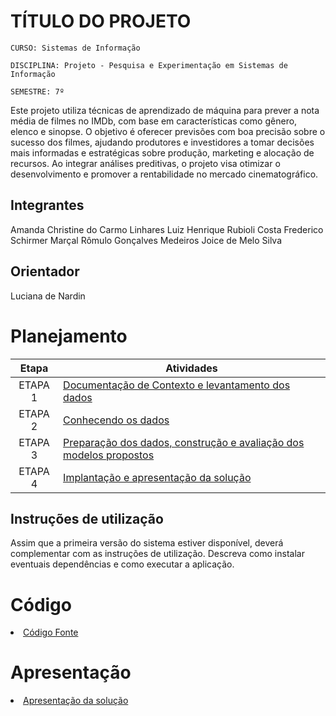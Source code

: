 # TÍTULO DO PROJETO

`CURSO: Sistemas de Informação`

`DISCIPLINA: Projeto - Pesquisa e Experimentação em Sistemas de Informação`

`SEMESTRE: 7º`

Este projeto utiliza técnicas de aprendizado de máquina para prever a nota média de filmes no IMDb, com base em características como gênero, elenco e sinopse. O objetivo é oferecer previsões com boa precisão sobre o sucesso dos filmes, ajudando produtores e investidores a tomar decisões mais informadas e estratégicas sobre produção, marketing e alocação de recursos. Ao integrar análises preditivas, o projeto visa otimizar o desenvolvimento e promover a rentabilidade no mercado cinematográfico.

## Integrantes

Amanda Christine do Carmo Linhares 
Luiz Henrique Rubioli Costa 
Frederico Schirmer Marçal 
Rômulo Gonçalves Medeiros
Joice de Melo Silva

## Orientador

Luciana de Nardin

# Planejamento

| Etapa         | Atividades |
|  :----:   | ----------- |
| ETAPA 1         |[Documentação de Contexto e levantamento dos dados](docs/contexto.md) <br> |
| ETAPA 2         |[Conhecendo os dados](docs/conhecendo-dados.md) <br> |
| ETAPA 3         |[Preparação dos dados, construção e avaliação dos modelos propostos](docs/construindo-modelos.md) |
| ETAPA 4        |[Implantação e apresentação da solução](docs/implantação-apresentacao.md) <br>  |

## Instruções de utilização

Assim que a primeira versão do sistema estiver disponível, deverá complementar com as instruções de utilização. Descreva como instalar eventuais dependências e como executar a aplicação.

# Código

<li><a href="src/README.md"> Código Fonte</a></li>

# Apresentação

<li><a href="presentation/README.md"> Apresentação da solução</a></li>
